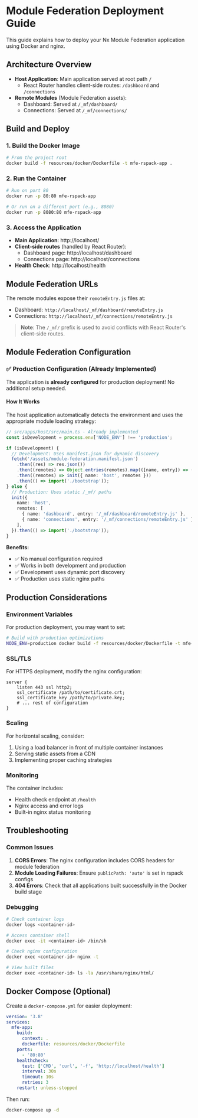 # Module Federation Deployment Guide

This guide explains how to deploy your Nx Module Federation application using Docker and nginx.

## Architecture Overview

- **Host Application**: Main application served at root path `/`
  - React Router handles client-side routes: `/dashboard` and `/connections`
- **Remote Modules** (Module Federation assets):
  - Dashboard: Served at `/_mf/dashboard/`
  - Connections: Served at `/_mf/connections/`

## Build and Deploy

### 1. Build the Docker Image

```bash
# From the project root
docker build -f resources/docker/Dockerfile -t mfe-rspack-app .
```

### 2. Run the Container

```bash
# Run on port 80
docker run -p 80:80 mfe-rspack-app

# Or run on a different port (e.g., 8080)
docker run -p 8080:80 mfe-rspack-app
```

### 3. Access the Application

- **Main Application**: http://localhost/
- **Client-side routes** (handled by React Router):
  - Dashboard page: http://localhost/dashboard
  - Connections page: http://localhost/connections
- **Health Check**: http://localhost/health

## Module Federation URLs

The remote modules expose their `remoteEntry.js` files at:

- Dashboard: `http://localhost/_mf/dashboard/remoteEntry.js`
- Connections: `http://localhost/_mf/connections/remoteEntry.js`

> **Note**: The `/_mf/` prefix is used to avoid conflicts with React Router's client-side routes.

## Module Federation Configuration

### ✅ Production Configuration (Already Implemented)

The application is **already configured** for production deployment! No additional setup needed.

#### How It Works

The host application automatically detects the environment and uses the appropriate module loading strategy:

```typescript
// src/apps/host/src/main.ts - Already implemented
const isDevelopment = process.env['NODE_ENV'] !== 'production';

if (isDevelopment) {
  // Development: Uses manifest.json for dynamic discovery
  fetch('/assets/module-federation.manifest.json')
    .then((res) => res.json())
    .then((remotes) => Object.entries(remotes).map(([name, entry]) => ({ name, entry })))
    .then((remotes) => init({ name: 'host', remotes }))
    .then(() => import('./bootstrap'));
} else {
  // Production: Uses static /_mf/ paths
  init({
    name: 'host',
    remotes: [
      { name: 'dashboard', entry: '/_mf/dashboard/remoteEntry.js' },
      { name: 'connections', entry: '/_mf/connections/remoteEntry.js' },
    ],
  }).then(() => import('./bootstrap'));
}
```

**Benefits:**

- ✅ No manual configuration required
- ✅ Works in both development and production
- ✅ Development uses dynamic port discovery
- ✅ Production uses static nginx paths

## Production Considerations

### Environment Variables

For production deployment, you may want to set:

```bash
# Build with production optimizations
NODE_ENV=production docker build -f resources/docker/Dockerfile -t mfe-rspack-app .
```

### SSL/TLS

For HTTPS deployment, modify the nginx configuration:

```nginx
server {
    listen 443 ssl http2;
    ssl_certificate /path/to/certificate.crt;
    ssl_certificate_key /path/to/private.key;
    # ... rest of configuration
}
```

### Scaling

For horizontal scaling, consider:

1. Using a load balancer in front of multiple container instances
2. Serving static assets from a CDN
3. Implementing proper caching strategies

### Monitoring

The container includes:

- Health check endpoint at `/health`
- Nginx access and error logs
- Built-in nginx status monitoring

## Troubleshooting

### Common Issues

1. **CORS Errors**: The nginx configuration includes CORS headers for module federation
2. **Module Loading Failures**: Ensure `publicPath: 'auto'` is set in rspack configs
3. **404 Errors**: Check that all applications built successfully in the Docker build stage

### Debugging

```bash
# Check container logs
docker logs <container-id>

# Access container shell
docker exec -it <container-id> /bin/sh

# Check nginx configuration
docker exec <container-id> nginx -t

# View built files
docker exec <container-id> ls -la /usr/share/nginx/html/
```

## Docker Compose (Optional)

Create a `docker-compose.yml` for easier deployment:

```yaml
version: '3.8'
services:
  mfe-app:
    build:
      context: .
      dockerfile: resources/docker/Dockerfile
    ports:
      - '80:80'
    healthcheck:
      test: ['CMD', 'curl', '-f', 'http://localhost/health']
      interval: 30s
      timeout: 10s
      retries: 3
    restart: unless-stopped
```

Then run:

```bash
docker-compose up -d
```
